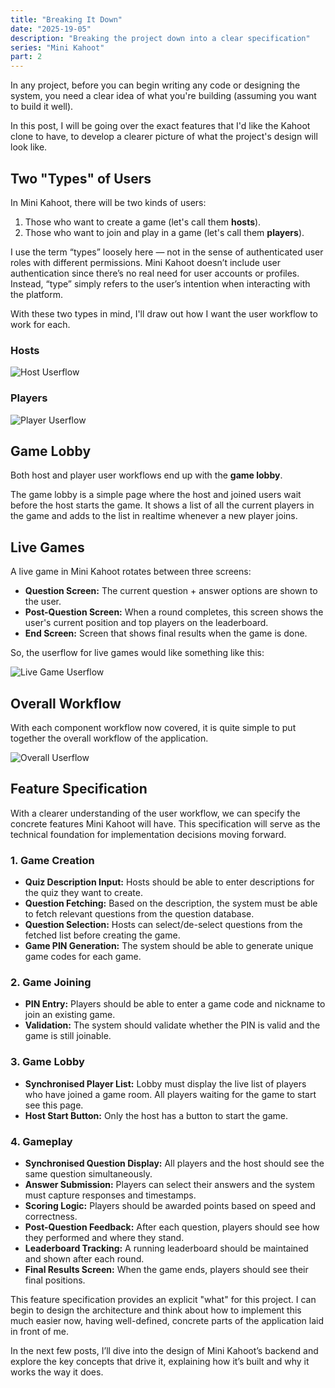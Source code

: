 ```yaml
---
title: "Breaking It Down"
date: "2025-19-05"
description: "Breaking the project down into a clear specification"
series: "Mini Kahoot"
part: 2
---
```


In any project, before you can begin writing any code or designing the system, you need a clear idea of what you're 
building (assuming you want to build it well).

In this post, I will be going over the exact features that I'd like the Kahoot clone to have, to develop a 
clearer picture of what the project's design will look like.

## Two "Types" of Users

In Mini Kahoot, there will be two kinds of users:
1. Those who want to create a game (let's call them **hosts**).
2. Those who want to join and play in a game (let's call them **players**).

I use the term “types” loosely here — not in the sense of authenticated user roles with different permissions. 
Mini Kahoot doesn’t include user authentication since there’s no real need for user accounts or profiles. Instead, 
“type” simply refers to the user’s intention when interacting with the platform.

With these two types in mind, I'll draw out how I want the user workflow to work for each.

### Hosts

![Host Userflow](/assets/project-breakdown/host-userflow.png)

### Players

![Player Userflow](/assets/project-breakdown/player-userflow.png)

## Game Lobby

Both host and player user workflows end up with the **game lobby**.

The game lobby is a simple page where the host and joined users wait before the host starts the game. It shows a list of
all the current players in the game and adds to the list in realtime whenever a new player joins.

## Live Games

A live game in Mini Kahoot rotates between three screens:
* **Question Screen:** The current question + answer options are shown to the user.
* **Post-Question Screen:** When a round completes, this screen shows the user's current position and top players
on the leaderboard.
* **End Screen:** Screen that shows final results when the game is done.

So, the userflow for live games would like something like this:

![Live Game Userflow](/assets/project-breakdown/live-game-userflow.png)

## Overall Workflow

With each component workflow now covered, it is quite simple to put together the overall workflow of the application.

![Overall Userflow](/assets/project-breakdown/overall-user-workflow.png)

## Feature Specification

With a clearer understanding of the user workflow, we can specify the concrete features Mini Kahoot will have. This
specification will serve as the technical foundation for implementation decisions moving forward.

### 1. Game Creation

* **Quiz Description Input:** Hosts should be able to enter descriptions for the quiz they want to create.
* **Question Fetching:** Based on the description, the system must be able to fetch relevant questions from the 
question database.
* **Question Selection:** Hosts can select/de-select questions from the fetched list before creating the game.
* **Game PIN Generation:** The system should be able to generate unique game codes for each game.

### 2. Game Joining

* **PIN Entry:** Players should be able to enter a game code and nickname to join an existing game.
* **Validation:** The system should validate whether the PIN is valid and the game is still joinable.

### 3. Game Lobby

* **Synchronised Player List:** Lobby must display the live list of players who have joined a game room. All players 
waiting for the game to start see this page.
* **Host Start Button:** Only the host has a button to start the game.

### 4. Gameplay

* **Synchronised Question Display:** All players and the host should see the same question simultaneously.
* **Answer Submission:** Players can select their answers and the system must capture responses and timestamps.
* **Scoring Logic:** Players should be awarded points based on speed and correctness.
* **Post-Question Feedback:** After each question, players should see how they performed and where they stand.
* **Leaderboard Tracking:** A running leaderboard should be maintained and shown after each round.
* **Final Results Screen:** When the game ends, players should see their final positions.

This feature specification provides an explicit "what" for this project. I can begin to design the architecture and 
think about how to implement this much easier now, having well-defined, concrete parts of the application laid in front 
of me.

In the next few posts, I’ll dive into the design of Mini Kahoot’s backend and explore the key concepts that drive it, 
explaining how it’s built and why it works the way it does.